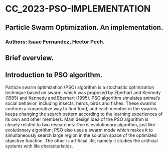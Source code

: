# CC_2023-PSO-IMPLEMENTATION
## Particle Swarm Optimization. An implementation.
### Authors: Isaac Fernandez, Hector Pech. 

## Brief overview.


## Introduction to PSO algorithm.

Particle swarm optimization (PSO) algorithm is a stochastic
optimization technique based on swarm, which was proposed
by Eberhart and Kennedy (1995) and Kennedy and Eberhart
(1995). PSO algorithm simulates animal’s social behavior,
including insects, herds, birds and fishes. These swarms conform a cooperative way to find food, and each member in the
swarms keeps changing the search pattern according to the
learning experiences of its own and other members.
Main design idea of the PSO algorithm is closely related
to two researches: One is evolutionary algorithm, just like
evolutionary algorithm; PSO also uses a swarm mode which
makes it to simultaneously search large region in the solution space of the optimized objective function. The other is
artificial life, namely it studies the artificial systems with life
characteristics.
